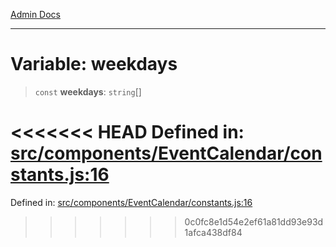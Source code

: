[Admin Docs](/)

***

# Variable: weekdays

> `const` **weekdays**: `string`[]

<<<<<<< HEAD
Defined in: [src/components/EventCalendar/constants.js:16](https://github.com/abhassen44/talawa-admin/blob/285f7384c3d26b5028a286d84f89b85120d130a2/src/components/EventCalendar/constants.js#L16)
=======
Defined in: [src/components/EventCalendar/constants.js:16](https://github.com/PalisadoesFoundation/talawa-admin/blob/main/src/components/EventCalendar/constants.js#L16)
>>>>>>> 0c0fc8e1d54e2ef61a81dd93e93d1afca438df84
